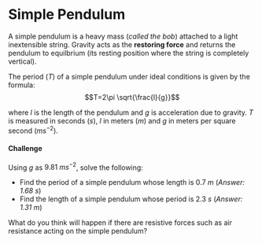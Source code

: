 # Simple Pendulum
A simple pendulum is a heavy mass (*called the bob*) attached to a light inextensible string.
Gravity acts as the **restoring force** and returns the pendulum to equilbrium 
(its resting position where the string is completely vertical).

The period ($T$) of a simple pendulum under ideal conditions is given by the formula:
$$T=2\pi \sqrt{\frac{l}{g}}$$

where $l$ is the length of the pendulum and $g$ is acceleration due to gravity.
$T$ is measured in seconds ($s$), $l$ in meters ($m$) and $g$ in meters per square second ($ms^{-2}$).

#### Challenge
Using $g$ as $9.81\ ms^{-2}$, solve the following:
- Find the period of a simple pendulum whose length is $0.7\ m$ (*Answer: $1.68\ s$*)
- Find the length of a simple pendulum whose period is $2.3\ s$ (*Answer: $1.31\ m$*)

What do you think will happen if there are resistive forces such as air resistance acting on the simple pendulum?
